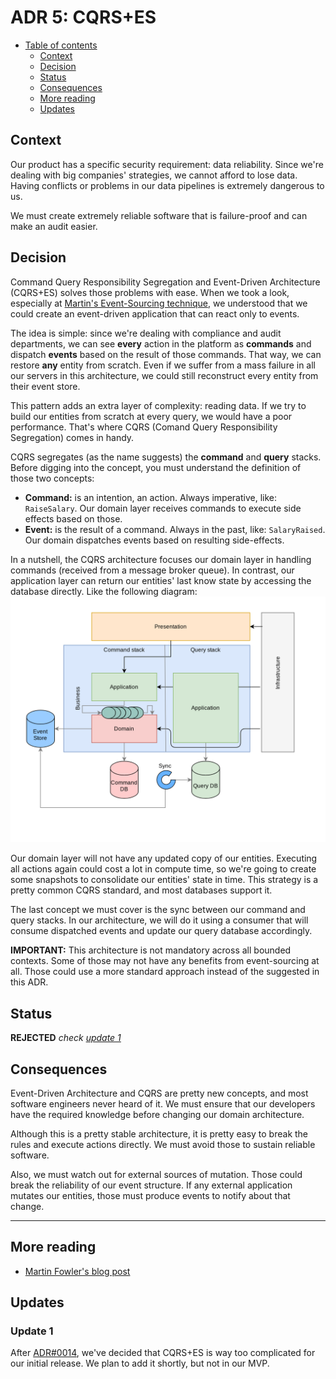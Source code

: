 # ADR 5: CQRS+ES

* [Table of contents](#)
  * [Context](#context)
  * [Decision](#decision)
  * [Status](#status)
  * [Consequences](#consequences)
  * [More reading](#more-reading)
  * [Updates](#updates)

## Context

Our product has a specific security requirement: data reliability. Since we're dealing with big companies' strategies, we cannot afford to lose data. Having conflicts or problems in our data pipelines is extremely dangerous to us.

We must create extremely reliable software that is failure-proof and can make an audit easier.

## Decision

Command Query Responsibility Segregation and Event-Driven Architecture (CQRS+ES) solves those problems with ease. When we took a look, especially at [Martin's Event-Sourcing technique](https://martinfowler.com/articles/201701-event-driven.html), we understood that we could create an event-driven application that can react only to events.

The idea is simple: since we're dealing with compliance and audit departments, we can see **every** action in the platform as **commands** and dispatch **events** based on the result of those commands. That way, we can restore **any** entity from scratch. Even if we suffer from a mass failure in all our servers in this architecture, we could still reconstruct every entity from their event store.

This pattern adds an extra layer of complexity: reading data. If we try to build our entities from scratch at every query, we would have a poor performance. That's where CQRS (Comand Query Responsibility Segregation) comes in handy.

CQRS segregates (as the name suggests) the **command** and **query** stacks. Before digging into the concept, you must understand the definition of those two concepts:
* **Command:** is an intention, an action. Always imperative, like: `RaiseSalary`. Our domain layer receives commands to execute side effects based on those.
* **Event:** is the result of a command. Always in the past, like: `SalaryRaised`. Our domain dispatches events based on resulting side-effects.

In a nutshell, the CQRS architecture focuses our domain layer in handling commands (received from a message broker queue). In contrast, our application layer can return our entities' last know state by accessing the database directly. Like the following diagram:
![Diagram explaining the CQRS Layered Architecture hierarchy](../assets/0005-cqrs+es/cqrs-layered-architecture.png)

Our domain layer will not have any updated copy of our entities. Executing all actions again could cost a lot in compute time, so we're going to create some snapshots to consolidate our entities' state in time. This strategy is a pretty common CQRS standard, and most databases support it.

The last concept we must cover is the sync between our command and query stacks. In our architecture, we will do it using a consumer that will consume dispatched events and update our query database accordingly.

**IMPORTANT:** This architecture is not mandatory across all bounded contexts. Some of those may not have any benefits from event-sourcing at all. Those could use a more standard approach instead of the suggested in this ADR.

## Status

**REJECTED** _check [update 1](#update-1)_

## Consequences

Event-Driven Architecture and CQRS are pretty new concepts, and most software engineers never heard of it. We must ensure that our developers have the required knowledge before changing our domain architecture.

Although this is a pretty stable architecture, it is pretty easy to break the rules and execute actions directly. We must avoid those to sustain reliable software.

Also, we must watch out for external sources of mutation. Those could break the reliability of our event structure. If any external application mutates our entities, those must produce events to notify about that change.

---

## More reading

* [Martin Fowler's blog post](https://martinfowler.com/articles/201701-event-driven.html)

## Updates

### Update 1

After [ADR#0014](0014-reducing-initial-complexity.md), we've decided that CQRS+ES is way too complicated for our initial release. We plan to add it shortly, but not in our MVP.
